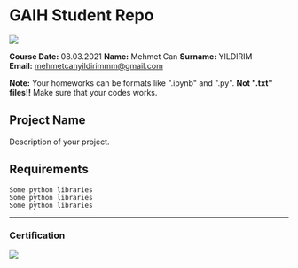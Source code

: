 # GAIH Student Repo 
![](img/newlogo.png)

**Course Date:** 08.03.2021 
**Name:**  Mehmet Can 
**Surname:**  YILDIRIM  
**Email:** mehmetcanyildirimmm@gmail.com  

**Note:** Your homeworks can be formats like ".ipynb" and ".py". **Not ".txt" files!!** Make sure that your codes works.  

## Project Name
Description of your project.

## Requirements
```
Some python libraries
Some python libraries
Some python libraries
```
---

### Certification
![](img/TopLearnerCertificate.png)

